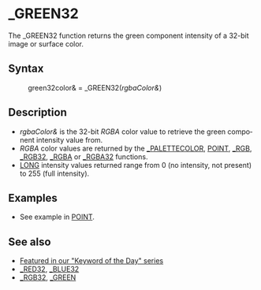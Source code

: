 <style>pre.codeide, pre.outputfixed, .outputcrt0 { background-color: #000 !important; color: #FFF !important; }</style><!DOCTYPE html>
<html class="client-nojs" dir="ltr" lang="en">
<head>
<title>_GREEN32 - QB64 Phoenix Edition Wiki</title>
</head>
<body class="mediawiki ltr sitedir-ltr mw-hide-empty-elt ns-0 ns-subject page-GREEN32 rootpage-GREEN32 skin-vector action-view skin-vector-legacy vector-feature-language-in-header-enabled vector-feature-language-in-main-page-header-disabled vector-feature-language-alert-in-sidebar-disabled vector-feature-sticky-header-disabled vector-feature-sticky-header-edit-disabled vector-feature-table-of-contents-disabled vector-feature-visual-enhancement-next-disabled">
<div class="mw-body" id="content" role="main">
<a id="top"></a>
<h1 class="firstHeading mw-first-heading" id="firstHeading">_GREEN32</h1>
<div class="vector-body" id="bodyContent">
<div class="mw-body-content mw-content-ltr" dir="ltr" id="mw-content-text" lang="en"><div class="mw-parser-output"><p>The <a class="mw-selflink selflink">_GREEN32</a> function returns the green component intensity of a 32-bit image or surface color.
</p>
<h2><span class="mw-headline" id="Syntax">Syntax</span></h2>
<dl><dd>green32color&amp; = <a class="mw-selflink selflink">_GREEN32</a>(<i>rgbaColor&amp;</i>)</dd></dl>
<p>
</p>
<h2><span class="mw-headline" id="Description">Description</span></h2>
<ul><li><i>rgbaColor&amp;</i> is the 32-bit <i>RGBA</i> color value to retrieve the green component intensity value from.</li>
<li><i>RGBA</i> color values are returned by the <a href="PALETTECOLOR_(function)" title="PALETTECOLOR (function)">_PALETTECOLOR</a>, <a href="POINT" title="POINT">POINT</a>, <a href="RGB" title="RGB">_RGB</a>, <a href="RGB32" title="RGB32">_RGB32</a>, <a href="RGBA" title="RGBA">_RGBA</a> or <a href="RGBA32" title="RGBA32">_RGBA32</a> functions.</li>
<li><a href="LONG" title="LONG">LONG</a> intensity values returned range from 0 (no intensity, not present) to 255 (full intensity).</li></ul>
<p>
</p>
<h2><span class="mw-headline" id="Examples">Examples</span></h2>
<ul><li>See example in <a href="POINT" title="POINT">POINT</a>.</li></ul>
<p>
</p>
<h2><span class="mw-headline" id="See_also">See also</span></h2>
<ul><li><a class="external text" href="https://qb64phoenix.com/forum/showthread.php?tid=1060" rel="nofollow">Featured in our "Keyword of the Day" series</a></li>
<li><a href="RED32" title="RED32">_RED32</a>, <a href="BLUE32" title="BLUE32">_BLUE32</a></li>
<li><a href="RGB32" title="RGB32">_RGB32</a>, <a href="GREEN" title="GREEN">_GREEN</a></li></ul>
<p>
</p>
<!-- 
NewPP limit report
Cached time: 20240715062341
Cache expiry: 86400
Reduced expiry: false
Complications: [show‐toc]
CPU time usage: 0.017 seconds
Real time usage: 0.023 seconds
Preprocessor visited node count: 24/1000000
Post‐expand include size: 610/2097152 bytes
Template argument size: 20/2097152 bytes
Highest expansion depth: 3/100
Expensive parser function count: 0/100
Unstrip recursion depth: 0/20
Unstrip post‐expand size: 0/5000000 bytes
-->
<!--
Transclusion expansion time report (%,ms,calls,template)
100.00%   13.503      1 -total
 22.24%    3.003      2 Template:Parameter
 16.57%    2.237      1 Template:PageSyntax
 15.61%    2.107      1 Template:PageExamples
 14.70%    1.985      1 Template:PageDescription
 12.97%    1.751      1 Template:PageSeeAlso
 12.59%    1.700      1 Template:PageNavigation
-->
<!-- Saved in parser cache with key qb64pnix_mw19894-mwmb_:pcache:idhash:137-0!canonical and timestamp 20240715062341 and revision id 8875.
 -->
</div>
</div>
</div>
</div>
</body>
</html>